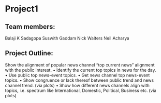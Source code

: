 # Project1

## Team members:
Balaji K Sadagopa
Suswith Gaddam
Nick Walters
Neil Acharya

## Project Outline:
Show the alignment of popular news channel “top current news” alignment with the public interest.
•	Identify the current top topics in news for the day.
•	Use public top news-event topics.
•	Get news channel top news-event topics.
•	Show congruence or lack thereof between public trend and news channel trend. (via plots)
•	Show how different news channels align with topics, i.e. spectrum like International, Domestic, Political, Business etc. (via plots)
